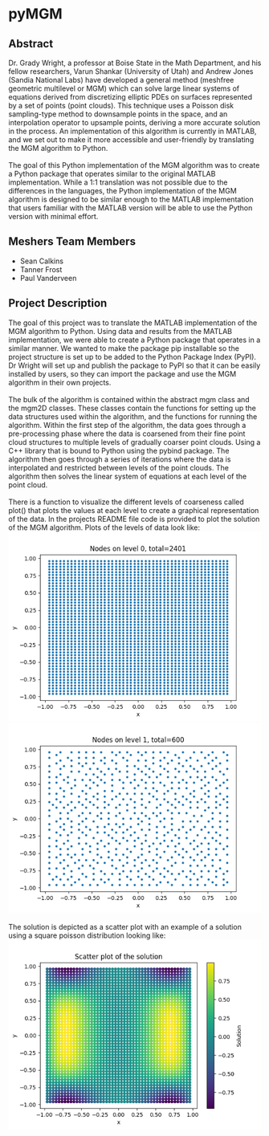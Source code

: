 
# pyMGM 
## Abstract
Dr. Grady Wright, a professor at Boise State in the Math Department, and his fellow researchers, 
Varun Shankar (University of Utah) and Andrew Jones (Sandia National Labs) have developed a general method
(meshfree geometric multilevel or MGM) which can solve large linear systems of equations derived from discretizing
elliptic PDEs on surfaces represented by a set of points (point clouds). This technique uses a Poisson disk sampling-type
method to downsample points in the space, and an interpolation operator to upsample points, deriving a more accurate
solution in the process. An implementation of this algorithm is currently in MATLAB, and we set out to make it more accessible
and user-friendly by translating the MGM algorithm to Python.
<br><br>
The goal of this Python implementation of the MGM algorithm was to create a Python package that operates similar to the original
MATLAB implementation.  While a 1:1 translation was not possible due to the differences in the languages, the Python implementation
of the MGM algorithm is designed to be similar enough to the MATLAB implementation that users familiar with the MATLAB version
will be able to use the Python version with minimal effort.  

## Meshers Team Members
- Sean Calkins
- Tanner Frost
- Paul Vanderveen

## Project Description
The goal of this project was to translate the MATLAB implementation of the MGM algorithm to Python. Using data and results from the MATLAB
implementation, we were able to create a Python package that operates in a similar manner. We wanted to make the package pip installable
so the project structure is set up to be added to the Python Package Index (PyPI). Dr Wright will set up and publish the package to PyPI so 
that it can be easily installed by users, so they can import the package and use the MGM algorithm in their own projects.
<br><br>
The bulk of the algorithm is contained within the abstract mgm class and the mgm2D classes. These classes contain the functions for setting up the
data structures used within the algorithm, and the functions for running the algorithm. Within the first step of the algorithm, the data goes through
a pre-processing phase where the data is coarsened from their fine point cloud structures to multiple levels of gradually coarser point clouds.
Using a C++ library that is bound to Python using the pybind package. The algorithm then goes through a series of iterations where the data is
interpolated and restricted between levels of the point clouds. The algorithm then solves the linear system of equations at each level of the point cloud.
<br><br>
There is a function to visualize the different levels of coarseness called plot() that plots the values at each level to create a graphical representation
of the data. In the projects README file code is provided to plot the solution of the MGM algorithm. Plots of the levels of data look like:
![img.png](img.png)
![img_1.png](img_1.png)
<br><br>
The solution is depicted as a scatter plot with an example of a solution using a square poisson distribution looking like:
<br>
![img_2.png](img_2.png)